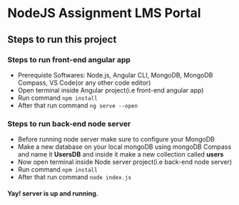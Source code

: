 # NodeJS Assignment LMS Portal 

## Steps to run this project
### Steps to run front-end angular app
- Prerequiste Softwares: Node.js, Angular CLI, MongoDB, MongoDB Compass, VS Code(or any other code editor)
- Open terminal inside Angular project(i.e front-end angular app)
- Run command `npm install`
- After that run command `ng serve --open`
### Steps to run back-end node server
- Before running node server make sure to configure your MongoDB
- Make a new database on your local mongoDB using mongoDB Compass and name it **UsersDB** and inside it make a new collection called **users**
- Now open terminal inside Node server project(i.e back-end node server)
- Run command `npm install`
- After that run command `node index.js`

#### Yay! server is up and running.
